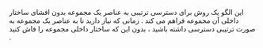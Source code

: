 ﻿این الگو یک روش برای دسترسی ترتیبی به عناصر یک مجموعه بدون افشای ساختار داخلی آن مجموعه فراهم می کند .
زمانی که نیاز دارید تا به عناصر یک مجموعه به صورت ترتیبی دسترسی داشته باشید ، بدون این که ساختار داخلی مجموعه را فاش کنید .